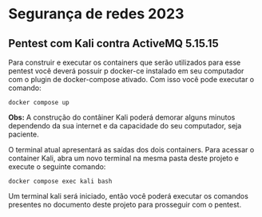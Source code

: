 # Segurança de redes 2023

## Pentest com Kali contra ActiveMQ 5.15.15

Para construir e executar os containers que serão utilizados para esse pentest você deverá possuir p docker-ce instalado em seu computador com o plugin de docker-compose ativado. Com isso você pode executar o comando:

```shell
docker compose up
```

**Obs:** A construção do contâiner Kali poderá demorar alguns minutos dependendo da sua internet e da capacidade do seu computador, seja paciente.

O terminal atual apresentará as saídas dos dois containers.
Para acessar o container Kali, abra um novo terminal na mesma pasta deste projeto e execute o seguinte comando:

```shell
docker compose exec kali bash
```

Um terminal kali será iniciado, então você poderá executar os comandos presentes no documento deste projeto para prosseguir com o pentest.

